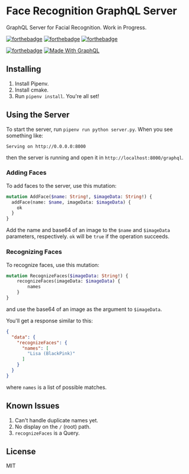 # Face Recognition GraphQL Server
GraphQL Server for Facial Recognition. Work in Progress.

[![forthebadge](https://forthebadge.com/images/badges/powered-by-electricity.svg)](https://forthebadge.com)
[![forthebadge](https://forthebadge.com/images/badges/gluten-free.svg)](https://forthebadge.com)
[![forthebadge](https://forthebadge.com/images/badges/built-with-love.svg)](https://forthebadge.com)

[![forthebadge](https://forthebadge.com/images/badges/made-with-python.svg)](https://forthebadge.com)
[![Made With GraphQL](https://img.shields.io/badge/made%20with-graphql-e00082.svg?longCache=true&style=for-the-badge)](http://graphene-python.org/)

## Installing
1. Install Pipenv.
2. Install cmake.
3. Run `pipenv install`. You're all set!

## Using the Server
To start the server, run `pipenv run python server.py`.
When you see something like:

```
Serving on http://0.0.0.0:8000
```

then the server is running and open it in `http://localhost:8000/graphql`.

### Adding Faces
To add faces to the server, use this mutation:

```graphql
mutation AddFace($name: String!, $imageData: String!) {
  addFace(name: $name, imageData: $imageData) {
    ok
  }
}
```

Add the name and base64 of an image to the `$name` and `$imageData` parameters, respectively.
`ok` will be `true` if the operation succeeds.

### Recognizing Faces

To recognize faces, use this mutation:

```graphql
mutation RecognizeFaces($imageData: String!) {
    recognizeFaces(imageData: $imageData) {
        names
    }
}
```

and use the base64 of an image as the argument to `$imageData`.

You'll get a response similar to this:

```json
{
  "data": {
    "recognizeFaces": {
      "names": [
        "Lisa (BlackPink)"
      ]
    }
  }
}
```

where `names` is a list of possible matches.

## Known Issues
1. Can't handle duplicate names yet.
2. No display on the `/` (root) path.
3. `recognizeFaces` is a Query.

## License
MIT